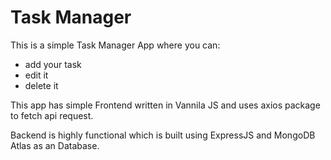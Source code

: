 # Task Manager
This is a simple Task Manager App where you can:
* add your task
* edit it
* delete it

This app has simple Frontend written in Vannila JS and uses axios package to fetch api request.

Backend is highly functional which is built using ExpressJS and MongoDB Atlas as an Database.
